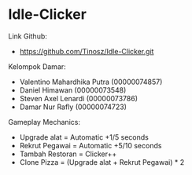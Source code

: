 # Idle-Clicker
Link Github:
- https://github.com/Tinosz/Idle-Clicker.git

Kelompok Damar:
- Valentino Mahardhika Putra (00000074857)
- Daniel Himawan (00000073548)
- Steven Axel Lenardi (00000073786)
- Damar Nur Rafly (00000074723)

Gameplay Mechanics:
- Upgrade alat = Automatic +1/5 seconds
- Rekrut Pegawai = Automatic +5/10 seconds
- Tambah Restoran = Clicker++
- Clone Pizza = (Upgrade alat + Rekrut Pegawai) * 2
